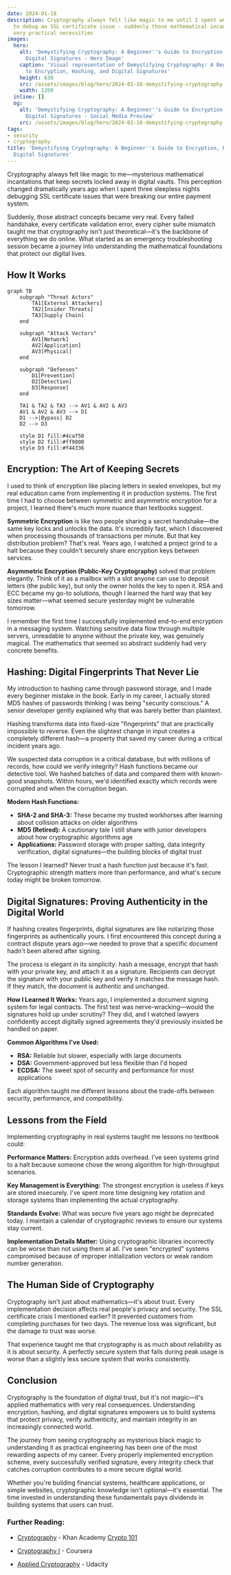 ```yaml
---
date: 2024-01-18
description: Cryptography always felt like magic to me until I spent weeks trying
  to debug an SSL certificate issue - suddenly those mathematical incantations became
  very practical necessities
images:
  hero:
    alt: 'Demystifying Cryptography: A Beginner''s Guide to Encryption, Hashing, and
      Digital Signatures - Hero Image'
    caption: 'Visual representation of Demystifying Cryptography: A Beginner''s Guide
      to Encryption, Hashing, and Digital Signatures'
    height: 630
    src: /assets/images/blog/hero/2024-01-18-demystifying-cryptography-beginners-guide-hero.jpg
    width: 1200
  inline: []
  og:
    alt: 'Demystifying Cryptography: A Beginner''s Guide to Encryption, Hashing, and
      Digital Signatures - Social Media Preview'
    src: /assets/images/blog/hero/2024-01-18-demystifying-cryptography-beginners-guide-og.jpg
tags:
- security
- cryptography
title: 'Demystifying Cryptography: A Beginner''s Guide to Encryption, Hashing, and
  Digital Signatures'
---
```


Cryptography always felt like magic to me—mysterious mathematical incantations that keep secrets locked away in digital vaults. This perception changed dramatically years ago when I spent three sleepless nights debugging SSL certificate issues that were breaking our entire payment system.

Suddenly, those abstract concepts became very real. Every failed handshake, every certificate validation error, every cipher suite mismatch taught me that cryptography isn't just theoretical—it's the backbone of everything we do online. What started as an emergency troubleshooting session became a journey into understanding the mathematical foundations that protect our digital lives.

## How It Works

```mermaid
graph TB
    subgraph "Threat Actors"
        TA1[External Attackers]
        TA2[Insider Threats]
        TA3[Supply Chain]
    end
    
    subgraph "Attack Vectors"
        AV1[Network]
        AV2[Application]
        AV3[Physical]
    end
    
    subgraph "Defenses"
        D1[Prevention]
        D2[Detection]
        D3[Response]
    end
    
    TA1 & TA2 & TA3 --> AV1 & AV2 & AV3
    AV1 & AV2 & AV3 --> D1
    D1 -->|Bypass| D2
    D2 --> D3
    
    style D1 fill:#4caf50
    style D2 fill:#ff9800
    style D3 fill:#f44336
```

## Encryption: The Art of Keeping Secrets

I used to think of encryption like placing letters in sealed envelopes, but my real education came from implementing it in production systems. The first time I had to choose between symmetric and asymmetric encryption for a project, I learned there's much more nuance than textbooks suggest.

**Symmetric Encryption** is like two people sharing a secret handshake—the same key locks and unlocks the data. It's incredibly fast, which I discovered when processing thousands of transactions per minute. But that key distribution problem? That's real. Years ago, I watched a project grind to a halt because they couldn't securely share encryption keys between services.

**Asymmetric Encryption (Public-Key Cryptography)** solved that problem elegantly. Think of it as a mailbox with a slot anyone can use to deposit letters (the public key), but only the owner holds the key to open it. RSA and ECC became my go-to solutions, though I learned the hard way that key sizes matter—what seemed secure yesterday might be vulnerable tomorrow.

I remember the first time I successfully implemented end-to-end encryption in a messaging system. Watching sensitive data flow through multiple servers, unreadable to anyone without the private key, was genuinely magical. The mathematics that seemed so abstract suddenly had very concrete benefits.

## Hashing: Digital Fingerprints That Never Lie

My introduction to hashing came through password storage, and I made every beginner mistake in the book. Early in my career, I actually stored MD5 hashes of passwords thinking I was being "security conscious." A senior developer gently explained why that was barely better than plaintext.

Hashing transforms data into fixed-size "fingerprints" that are practically impossible to reverse. Even the slightest change in input creates a completely different hash—a property that saved my career during a critical incident years ago.

We suspected data corruption in a critical database, but with millions of records, how could we verify integrity? Hash functions became our detective tool. We hashed batches of data and compared them with known-good snapshots. Within hours, we'd identified exactly which records were corrupted and when the corruption began.

**Modern Hash Functions:**
- **SHA-2 and SHA-3:** These became my trusted workhorses after learning about collision attacks on older algorithms
- **MD5 (Retired):** A cautionary tale I still share with junior developers about how cryptographic algorithms age
- **Applications:** Password storage with proper salting, data integrity verification, digital signatures—the building blocks of digital trust

The lesson I learned? Never trust a hash function just because it's fast. Cryptographic strength matters more than performance, and what's secure today might be broken tomorrow.

## Digital Signatures: Proving Authenticity in the Digital World

If hashing creates fingerprints, digital signatures are like notarizing those fingerprints as authentically yours. I first encountered this concept during a contract dispute years ago—we needed to prove that a specific document hadn't been altered after signing.

The process is elegant in its simplicity: hash a message, encrypt that hash with your private key, and attach it as a signature. Recipients can decrypt the signature with your public key and verify it matches the message hash. If they match, the document is authentic and unchanged.

**How I Learned It Works:**
Years ago, I implemented a document signing system for legal contracts. The first test was nerve-wracking—would the signatures hold up under scrutiny? They did, and I watched lawyers confidently accept digitally signed agreements they'd previously insisted be handled on paper.

**Common Algorithms I've Used:**
- **RSA:** Reliable but slower, especially with large documents
- **DSA:** Government-approved but less flexible than I'd hoped
- **ECDSA:** The sweet spot of security and performance for most applications

Each algorithm taught me different lessons about the trade-offs between security, performance, and compatibility.

## Lessons from the Field

Implementing cryptography in real systems taught me lessons no textbook could:

**Performance Matters:** Encryption adds overhead. I've seen systems grind to a halt because someone chose the wrong algorithm for high-throughput scenarios.

**Key Management is Everything:** The strongest encryption is useless if keys are stored insecurely. I've spent more time designing key rotation and storage systems than implementing the actual cryptography.

**Standards Evolve:** What was secure five years ago might be deprecated today. I maintain a calendar of cryptographic reviews to ensure our systems stay current.

**Implementation Details Matter:** Using cryptographic libraries incorrectly can be worse than not using them at all. I've seen "encrypted" systems compromised because of improper initialization vectors or weak random number generation.

## The Human Side of Cryptography

Cryptography isn't just about mathematics—it's about trust. Every implementation decision affects real people's privacy and security. The SSL certificate crisis I mentioned earlier? It prevented customers from completing purchases for two days. The revenue loss was significant, but the damage to trust was worse.

That experience taught me that cryptography is as much about reliability as it is about security. A perfectly secure system that fails during peak usage is worse than a slightly less secure system that works consistently.

## Conclusion

Cryptography is the foundation of digital trust, but it's not magic—it's applied mathematics with very real consequences. Understanding encryption, hashing, and digital signatures empowers us to build systems that protect privacy, verify authenticity, and maintain integrity in an increasingly connected world.

The journey from seeing cryptography as mysterious black magic to understanding it as practical engineering has been one of the most rewarding aspects of my career. Every properly implemented encryption scheme, every successfully verified signature, every integrity check that catches corruption contributes to a more secure digital world.

Whether you're building financial systems, healthcare applications, or simple websites, cryptographic knowledge isn't optional—it's essential. The time invested in understanding these fundamentals pays dividends in building systems that users can trust.

### Further Reading:

- [Cryptography](https://www.khanacademy.org/computing/computer-science/cryptography) - Khan Academy
[Crypto 101](https://www.crypto101.io/)

- [Cryptography I](https://www.coursera.org/learn/crypto) - Coursera
- [Applied Cryptography](https://www.udacity.com/course/applied-cryptography--cs387) - Udacity